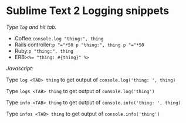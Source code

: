 # Sublime Text 2 Logging snippets

*Type `log` and hit tab.*

- Coffee:`console.log "thing:", thing`
- Rails controller:```
                  p "="*50
                  p "thing:", thing
                  p "="*50
                  ```
- Ruby:`p "thing:", thing`
- ERB:`<%= "thing: #{thing}" %>`

*Javascript:*

Type `log <TAB> thing` to get output of `console.log('thing: ', thing)`

Type `logs <TAB> thing` to get output of `console.log('thing')`

Type `info <TAB> thing` to get output of `console.info('thing: ', thing)`

Type `infos <TAB> thing` to get output of `console.info('thing')`
